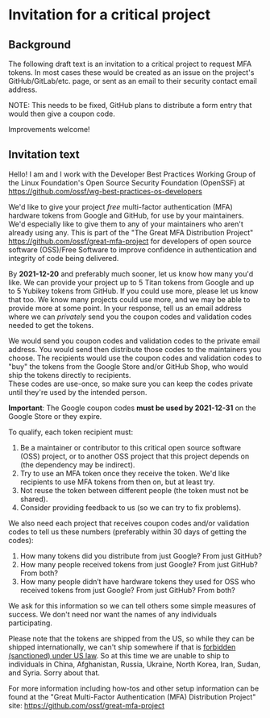 # Invitation for a critical project

## Background

The following draft text is an invitation to a critical project
to request MFA tokens. In most cases these would be created
as an issue on the project's GitHub/GitLab/etc. page, or sent as
an email to their security contact email address.

NOTE: This needs to be fixed, GitHub plans to distribute a form entry
that would then give a coupon code.

Improvements welcome!

## Invitation text

Hello! I am <YOUR NAME> and I work with the
Developer Best Practices Working Group
of the Linux Foundation's Open Source Security Foundation (OpenSSF) at
<https://github.com/ossf/wg-best-practices-os-developers>

We'd like to give your project *free*
multi-factor authentication (MFA) hardware tokens from Google and GitHub,
for use by your maintainers.
We'd especially like to give them to any of your maintainers
who aren't already using any.
This is part of the "The Great MFA Distribution Project"
<https://github.com/ossf/great-mfa-project> for
developers of open source software (OSS)/Free Software to improve
confidence in authentication and integrity of code being delivered.

By **2021-12-20** and preferably much sooner,
let us know how many you'd like.
We can provide your project up to 5 Titan tokens from Google and up to
5 Yubikey tokens from GitHub.  If you could use more, please let us know that
too. We know many projects could use more, and we may
be able to provide more at some point.
In your response, tell us an email
address where we can *privately* send you the coupon codes and
validation codes needed to get the tokens.

We would send you coupon codes and validation codes to the private email
address.
You would send then distribute those codes to the maintainers you choose.
The recipients would use the coupon codes and validation codes to "buy"
the tokens from the Google Store and/or GitHub Shop, who would ship
the tokens directly to recipients.  
These codes are use-once, so
make sure you can keep the codes private until they're used by the
intended person.

**Important**: The Google coupon codes **must be used by 2021-12-31** on
the Google Store or they expire.

To qualify, each token recipient must:

1. Be a maintainer or contributor to this critical open source software (OSS)
   project, or to another OSS project that this project depends on
   (the dependency may be indirect).
2. Try to use an MFA token once they receive the token.
   We'd like recipients to use MFA tokens from then on, but at least try.
3. Not reuse the token between different people (the token must not be shared).
4. Consider providing feedback to us (so we can try to fix problems).

We also need each project that receives coupon codes and/or validation codes
to tell us these numbers (preferably within 30 days of getting the codes):

1. How many tokens did you distribute from just Google? From just GitHub?
2. How many people received tokens from just Google? From just GitHub? From both?
3. How many people didn’t have hardware tokens they used for OSS who received tokens from just Google? From just GitHub? From both?

We ask for this information so we can tell others some simple
measures of success. We don't need nor want the names of any
individuals participating.

Please note that the tokens are shipped from the US, so while they
can be shipped internationally, we can't ship somewhere if that is
[forbidden (sanctioned) under US law](https://home.treasury.gov/policy-issues/financial-sanctions/sanctions-programs-and-country-information).
So at this time we are unable to ship to individuals in China,
Afghanistan, Russia, Ukraine, North Korea, Iran, Sudan, and Syria.
Sorry about that.

For more information including how-tos and other setup information can be found at the
"Great Multi-Factor Authentication (MFA) Distribution Project" site:
<https://github.com/ossf/great-mfa-project>
